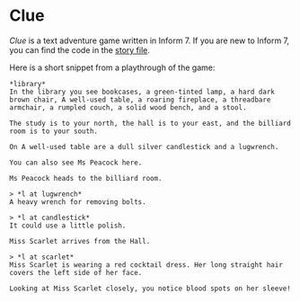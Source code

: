 # Clue

*Clue* is a text adventure game written in Inform 7. If you are new to Inform 7, you can find the code in the [story file](Clue.inform/Source/story.ni).

Here is a short snippet from a playthrough of the game:
```
*library*
In the library you see bookcases, a green-tinted lamp, a hard dark brown chair, A well-used table, a roaring fireplace, a threadbare armchair, a rumpled couch, a solid wood bench, and a stool.

The study is to your north, the hall is to your east, and the billiard room is to your south.

On A well-used table are a dull silver candlestick and a lugwrench.

You can also see Ms Peacock here.

Ms Peacock heads to the billiard room.

> *l at lugwrench*
A heavy wrench for removing bolts.

> *l at candlestick*
It could use a little polish.

Miss Scarlet arrives from the Hall.

> *l at scarlet*
Miss Scarlet is wearing a red cocktail dress. Her long straight hair covers the left side of her face.

Looking at Miss Scarlet closely, you notice blood spots on her sleeve!
```